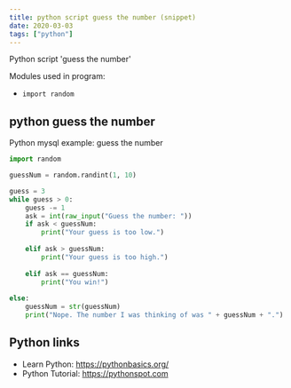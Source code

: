 ```yaml
---
title: python script guess the number (snippet)
date: 2020-03-03
tags: ["python"]
---
```

Python script 'guess the number'


Modules used in program: 
* `import random`

## python guess the number

Python mysql example: guess the number

```python
import random

guessNum = random.randint(1, 10)

guess = 3
while guess > 0:
	guess -= 1
	ask = int(raw_input("Guess the number: "))
	if ask < guessNum:
		print("Your guess is too low.")
	
	elif ask > guessNum:
		print("Your guess is too high.")
	
	elif ask == guessNum:
		print("You win!")
	
else:
	guessNum = str(guessNum)
	print("Nope. The number I was thinking of was " + guessNum + ".")

```

## Python links

- Learn Python: https://pythonbasics.org/
- Python Tutorial: https://pythonspot.com

